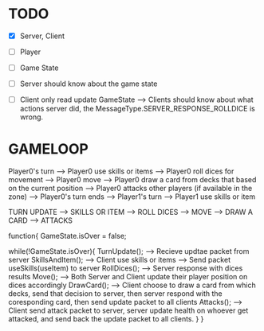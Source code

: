 # TODO
- [X] Server, Client
- [ ] Player
- [ ] Game State
- [ ] Server should know about the game state
- [ ] Client only read update GameState --> Clients should know about what actions server did, the MessageType.SERVER_RESPONSE_ROLLDICE is wrong.


# GAMELOOP
Player0's turn --> Player0 use skills or items --> Player0 roll dices for movement --> Player0 move --> Player0 draw a card from decks that based on the current position --> Player0 attacks other players (if available in the zone) --> Player0's turn ends --> Player1's turn --> Player1 use skills or item



TURN UPDATE --> SKILLS OR ITEM --> ROLL DICES --> MOVE --> DRAW A CARD --> ATTACKS

function{
  GameState.isOver = false;
  
  
  while(!GameState.isOver){
    TurnUpdate(); --> Recieve updtae packet from server
    SkillsAndItem(); --> Client use skills or items --> Send packet useSkills(useItem) to server
    RollDices(); --> Server response with dices results 
    Move(); --> Both Server and Client update their player position on dices accordingly
    DrawCard(); --> Client choose to draw a card from which decks, send that decision to server, then server respond with the coresponding card, then send update packet to all clients
    Attacks(); --> Client send attack packet to server, server update health on whoever get attacked, and send back the update packet to all clients.
  }
}

